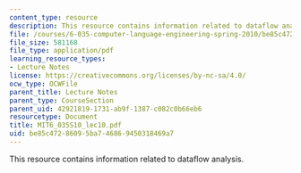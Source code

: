 ```yaml
---
content_type: resource
description: This resource contains information related to dataflow analysis.
file: /courses/6-035-computer-language-engineering-spring-2010/be85c47286095ba746869450318469a7_MIT6_035S10_lec10.pdf
file_size: 581168
file_type: application/pdf
learning_resource_types:
- Lecture Notes
license: https://creativecommons.org/licenses/by-nc-sa/4.0/
ocw_type: OCWFile
parent_title: Lecture Notes
parent_type: CourseSection
parent_uid: 42921819-1731-ab9f-1387-c082c0b66eb6
resourcetype: Document
title: MIT6_035S10_lec10.pdf
uid: be85c472-8609-5ba7-4686-9450318469a7
---
```

This resource contains information related to dataflow analysis.